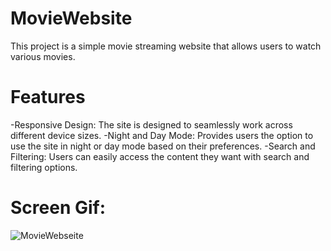 # MovieWebsite

This project is a simple movie streaming website that allows users to watch various movies.

# Features

-Responsive Design: The site is designed to seamlessly work across different device sizes.
-Night and Day Mode: Provides users the option to use the site in night or day mode based on their preferences.
-Search and Filtering: Users can easily access the content they want with search and filtering options.

# Screen Gif: 
![MovieWebseite](https://github.com/gurkanceylan41/MovieWebsite/assets/165313565/eb8fcb76-142f-4cec-8504-e5a0b92d9391)



